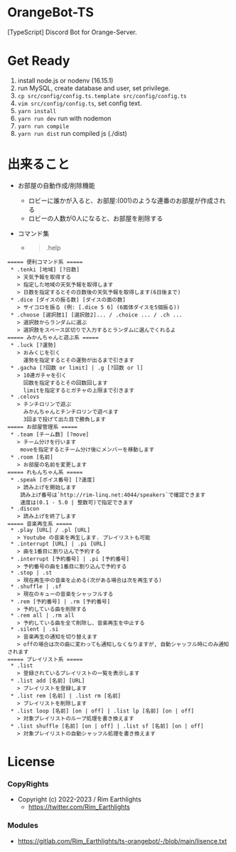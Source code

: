 # OrangeBot-TS

[TypeScript] Discord Bot for Orange-Server.

# Get Ready

1. install node.js or nodenv (16.15.1)
2. run MySQL, create database and user, set privilege.
3. `cp src/config/config.ts.template src/config/config.ts`
4. `vim src/config/config.ts`, set config text.
5. `yarn install`
6. `yarn run dev` run with nodemon
7. `yarn run compile`
8. `yarn run dist` run compiled js (./dist)

# 出来ること
+ お部屋の自動作成/削除機能
  + ロビーに誰かが入ると、お部屋:(001)のような連番のお部屋が作成される
  + ロビーの人数が0人になると、お部屋を削除する

+ コマンド集
  + > .help
```
===== 便利コマンド系 =====
 * .tenki [地域] [?日数]
   > 天気予報を取得する
   > 指定した地域の天気予報を取得します
   > 日数を指定するとその日数後の天気予報を取得します(6日後まで)
 * .dice [ダイスの振る数] [ダイスの面の数]
   > サイコロを振る (例: [.dice 5 6] (6面体ダイスを5個振る))
 * .choose [選択肢1] [選択肢2]... / .choice ... / .ch ...
   > 選択肢からランダムに選ぶ
   > 選択肢をスペース区切りで入力するとランダムに選んでくれるよ
===== みかんちゃんと遊ぶ系 =====
 * .luck [?運勢]
   > おみくじを引く
     運勢を指定するとその運勢が出るまで引きます
 * .gacha [?回数 or limit] | .g [?回数 or l]
   > 10連ガチャを引く
     回数を指定するとその回数回します
     limitを指定するとガチャの上限まで引きます
 * .celovs
   > チンチロリンで遊ぶ
     みかんちゃんとチンチロリンで遊べます
     3回まで投げて出た目で勝負します
===== お部屋管理系 =====
 * .team [チーム数] [?move]
   > チーム分けを行います
    moveを指定するとチーム分け後にメンバーを移動します
 * .room [名前]
   > お部屋の名前を変更します
===== れもんちゃん系 =====
 * .speak [ボイス番号] [?速度]
   > 読み上げを開始します
    読み上げ番号は`http://rim-linq.net:4044/speakers`で確認できます
    速度は(0.1 - 5.0 | 整数可)で指定できます
 * .discon
   > 読み上げを終了します
===== 音楽再生系 =====
 * .play [URL] / .pl [URL]
   > Youtube の音楽を再生します. プレイリストも可能
 * .interrupt [URL] | .pi [URL]
   > 曲を1番目に割り込んで予約する
 * .interrupt [予約番号] | .pi [予約番号]
   > 予約番号の曲を1番目に割り込んで予約する
 * .stop | .st
   > 現在再生中の音楽を止める(次がある場合は次を再生する)
 * .shuffle | .sf
   > 現在のキューの音楽をシャッフルする
 * .rem [予約番号] | .rm [予約番号]
   > 予約している曲を削除する
 * .rem all | .rm all
   > 予約している曲を全て削除し、音楽再生を中止する
 * .silent | .si
   > 音楽再生の通知を切り替えます
   > offの場合は次の曲に変わっても通知しなくなりますが, 自動シャッフル時にのみ通知されます
===== プレイリスト系 =====
 * .list
   > 登録されているプレイリストの一覧を表示します
 * .list add [名前] [URL]
   > プレイリストを登録します
 * .list rem [名前] | .list rm [名前]
   > プレイリストを削除します
 * .list loop [名前] [on | off] | .list lp [名前] [on | off]
   > 対象プレイリストのループ処理を書き換えます
 * .list shuffle [名前] [on | off] | .list sf [名前] [on | off]
   > 対象プレイリストの自動シャッフル処理を書き換えます
```

# License
### CopyRights
- Copyright (c) 2022-2023 / Rim Earthlights
  - https://twitter.com/Rim_Earthlights
### Modules
- https://gitlab.com/Rim_Earthlights/ts-orangebot/-/blob/main/lisence.txt
